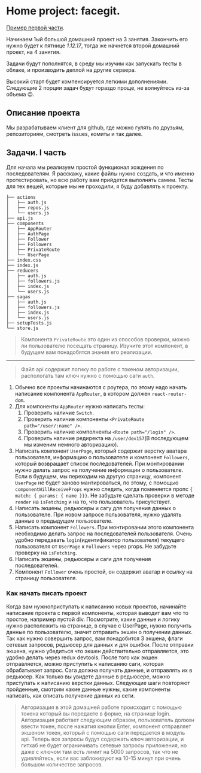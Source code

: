 # Home project: facegit.

[Пример первой части](http://5a19a183a6188f20378c66f1.brave-golick-d6a52f.netlify.com).

Начинаем 1ый большой домашний проект на 3 занятия. Закончить его нужно будет к пятнице *1.12.17*, тогда же начнется второй домашний проект, на 4 занятия.

Задачи будут пополнятся, в среду мы изучим как запускать тесты в облаке, и производить деплой на другие сервера.

Высокий старт будет компенсируется легкими дополнениями. Следующие 2 порции задач будут гораздо проще, не волнуйтесь из-за объема 😉.

##  Описание проекта

Мы разрабатываем клиент для github, где можно гулять по друзьям, репозиториям, смотреть issues, комиты и так далее.

## Задачи. I часть

Для начала мы реализуем простой функционал хождения по последователям. Я расскажу, какие файлы нужно создать, и что именно протестировать, но всю работу вам прийдется выполнять самим. Тесты для тех вещей, которые мы не проходили, я буду добавлять к проекту.

```
├── actions
│   ├── auth.js
│   ├── repos.js
│   └── users.js
├── api.js
├── components
│   ├── AppRouter
│   ├── AuthPage
│   ├── Follower
│   ├── Followers
│   ├── PrivateRoute
│   └── UserPage
├── index.css
├── index.js
├── reducers
│   ├── auth.js
│   ├── followers.js
│   ├── index.js
│   └── users.js
├── sagas
│   ├── auth.js
│   ├── followers.js
│   ├── index.js
│   └── users.js
├── setupTests.js
└── store.js
```

> Компонента `PrivateRoute` это один из способов проверки, можно ли пользователю посещать страницу. Изучите этот компонент, в будущем вам понадобятся знания его реализации.

---

> Файл api содержит логику по работе с токеном авторизации, распологать там ключ нужно с помощью саги `auth`.



1. Обычно все проекты начинаются с роутера, по этому надо начать написание компонента `AppRouter`, в котором должен `react-router-dom`.
2. Для компоненты `AppRouter` нужно написать тесты:
    1. Проверить наличие `Switch`.
    2. Проверить наличие компоненты `<PrivateRoute path="/user/:name" />`.
    3. Проверить наличие комполненты `<Route path="/login" />`.
    4. Проверить наличие редиректа на `/user/dex157`(В последующем мы изменим немного авторизацию).
3. Написать компонент `UserPage`, который содержит верстку аватара пользователя, информацию о пользователе и компонент `Followers`, который возвращает список последователей. При монтировании нужно делать запрос на получение информации о пользователе. Если в будущем, мы переходим на другую страницу, компонент `UserPage` не будет заново мантироваться, по этому, с помощью `componentWillReceiveProps` нужно следить, когда поменяется пропс `{ match: { params: { name }}}`. Не забудьте сделать проверки в методе `render` на `isFetching` и на то, что пользователь присутствует.
4. Написать экшены, редьюсеры и сагу для получения данных о пользователе. При новом запросе пользователя, нужно удалять данные о предыдущем пользователе.
5. Написать компонент `Followers`. При монтировании этого компонента необходимо делать запрос на последователей пользователя. Очень удобно передавать `login`(идентификатор пользователя) текущего пользователя от `UserPage` к `Followers` через props. Не забудьте проверку на `isFetching`.
6. Написать экшены, редьюсеры и саги для получения последователей.
7. Компонент `Follower` очень простой, он содержит аватар и ссылку на страницу пользователя.

### Как начать писать проект

Когда вам нужноприступать к написанию новых проектов, начинайте написание проекта с первой компоненты, которая выводит вам что то простое, например пустой div. Посмотрите, какие данные и логику нужно расположить на странице, в случае с UserPage, нужно получить данные по пользователю, значит отправить экшен о получении данных. Так как нужно совершить запрос, вам понадобится 3 экшена, флаги сетевых запросов, редьюсер для данных и для ошибки. После отправки экшена, нужно убедиться что экшен действительно отправляется, это удобно делать через redux devtools. После того как экшен отправляется, можно приступить к написанию саги, которая обрабатывает запрос. Сага должна получать данные, и отправлять их в редьюсер. Как только вы увидете данные в редьюсере, можно приступать к написанию верстки данных. Следующие шаги повторяют пройденные, смотрим какие данные нужны, какие компоненты написать, как описать получение данных из сети.


> Авторизация в этой домашней работе происходит с помощью токена который вы передаете в форме, на странице login. Авторизация работает следующим образом, пользователь должен ввести токен, после нажатия кнопки Еnter, компонент отправляет экшеном токен, который с помощью саги передается в модуль api. Теперь все запросы будут содержать ключ авторизации, и гитхаб не будет ограничивать сетевые запросы приложения, но даже с ключом там есть лимит на 5000 запросов, так что не удивляйтесь, если вас заблокируют на 10-15 минут при очень большом количестве запросов.
